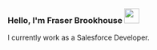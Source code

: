 ### Hello, I'm Fraser Brookhouse <img src="https://raw.githubusercontent.com/MartinHeinz/MartinHeinz/master/wave.gif" width="30px">

I currently work as a Salesforce Developer.

